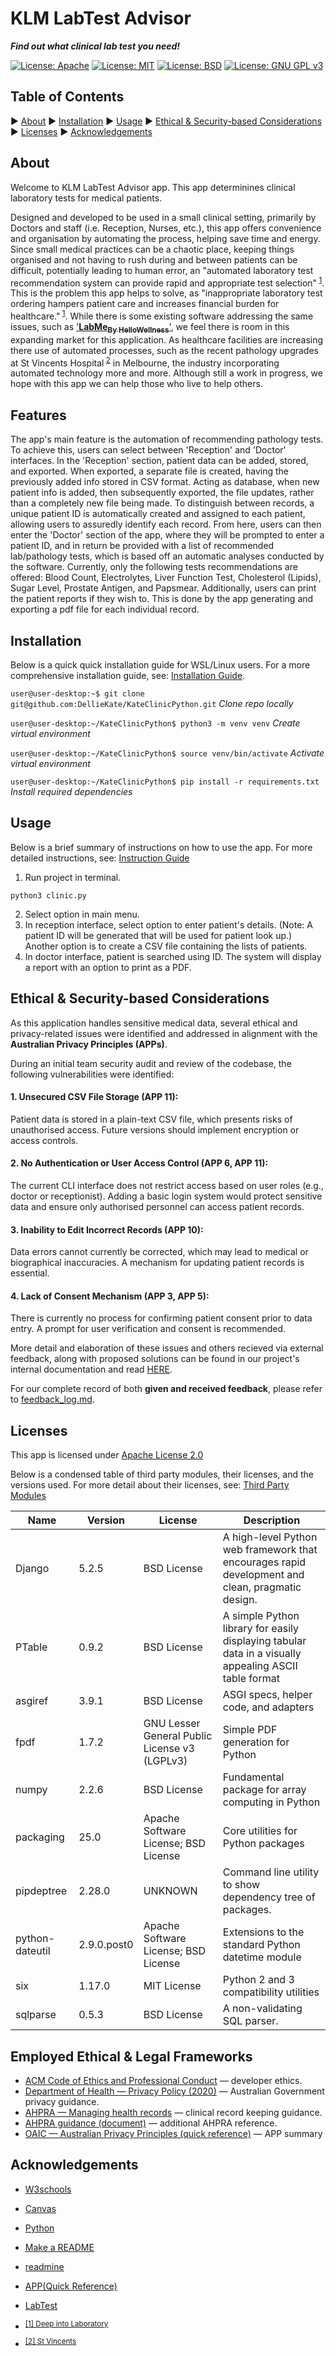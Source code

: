 # KLM LabTest Advisor

***Find out what clinical lab test you need!***

[![License: Apache](https://img.shields.io/badge/License-Apache-red)](https://www.apache.org/licenses/LICENSE-2.0)
[![License: MIT](https://img.shields.io/badge/License-MIT-blue)](https://opensource.org/licenses/MIT)
[![License: BSD](https://img.shields.io/badge/License-BSD-%23AB2B28)](https://opensource.org/licenses/BSD-3-Clause)
[![License: GNU GPL v3](https://img.shields.io/badge/License-GNU-%23A42E2B)](https://www.gnu.org/licenses/gpl-3.0)


## Table of Contents

▶ [About](#about)
▶ [Installation](#installation)
▶ [Usage](#usage)
▶ [Ethical & Security-based Considerations](#ethical--security-based-considerations)
▶ [Licenses](#licenses)
▶ [Acknowledgements](#acknowledgements)

## About

<!-- The Purpose of the Application -->
Welcome to KLM LabTest Advisor app.  This app determinines clinical laboratory tests for medical patients.

Designed and developed to be used in a small clinical setting, primarily by Doctors and staff (i.e. Reception, Nurses, etc.), this app offers convenience and organisation by automating the process, helping save time and energy.  Since small medical practices can be a chaotic place, keeping things organised and not having to rush during and between patients can be difficult, potentially leading to human error, an "automated laboratory test recommendation system can provide rapid and appropriate test selection"<sup> [1](https://pmc.ncbi.nlm.nih.gov/articles/PMC8227070/#sec5-diagnostics-11-00990)</sup>.  This is the problem this app helps to solve, as "inappropriate laboratory test ordering hampers patient care and increases financial burden for healthcare."<sup> [1](https://pmc.ncbi.nlm.nih.gov/articles/PMC8227070/#sec5-diagnostics-11-00990)</sup>.  While there is some existing software addressing the same issues, such as ['__LabMe<sub>By HelloWellness</sub>__'](https://labme.ai/blogs/health/lab-test-software#:~:text=the%20issues%20immediately.-,Mobile%20App,the%20best%20lab%20test%20software.), we feel there is room in this expanding market for this application.  As healthcare facilities are increasing there use of automated processes, such as the recent pathology upgrades at St Vincents Hospital<sup> [2](https://www.svhm.org.au/newsroom/news/automation-upgrade-enhances-pathology-at-st-vincent-s-melbourne)</sup> in Melbourne, the industry incorporating automated technology more and more.  Although still a work in progress, we hope with this app we can help those who live to help others.

## Features

<!-- The Features of the Application -->
The app's main feature is the automation of recommending pathology tests.  To achieve this, users can select between 'Reception' and 'Doctor' interfaces.  In the 'Reception' section, patient data can be added, stored, and exported.  When exported, a separate file is created, having the previously added info stored in CSV format.  Acting as database, when new patient info is added, then subsequently exported, the file updates, rather than a completely new file being made.  To distinguish between records, a unique patient ID is automatically created and assigned to each patient, allowing users to assuredly identify each record.  From here, users can then enter the 'Doctor' section of the app, where they will be prompted to enter a patient ID, and in return be provided with a list of recommended lab/pathology tests, which is based off an automatic analyses conducted by the software.  Currently, only the following tests recommendations are offered: Blood Count, Electrolytes, Liver Function Test, Cholesterol (Lipids), Sugar Level, Prostate Antigen, and Papsmear.  Additionally, users can print the patient reports if they wish to.  This is done by the app generating and exporting a pdf file for each individual record.

## Installation

Below is a quick quick installation guide for WSL/Linux users.  For a more comprehensive installation guide, see: [Installation Guide](README_Files/INSTALLATION.md).

`user@user-desktop:~$ git clone git@github.com:DellieKate/KateClinicPython.git` *Clone repo locally*

`user@user-desktop:~/KateClinicPython$ python3 -m venv venv` *Create virtual environment*

`user@user-desktop:~/KateClinicPython$ source venv/bin/activate` *Activate virtual environment*

`user@user-desktop:~/KateClinicPython$ pip install -r requirements.txt` *Install required dependencies*

## Usage

Below is a brief summary of instructions on how to use the app.  For more detailed instructions, see: [Instruction Guide](README_Files/INSTRUCTIONS.md)

1. Run project in terminal.
```
python3 clinic.py
```
2. Select option in main menu.
3. In reception interface, select option to enter patient's details. (Note: A patient ID will be generated that will be used for patient look up.) Another option is to create a CSV file containing the lists of patients.
4. In doctor interface, patient is searched using ID. The system will display a report with an option to print as a PDF.

## Ethical & Security-based Considerations

As this application handles sensitive medical data, several ethical and privacy-related issues were identified and addressed in alignment with the **Australian Privacy Principles (APPs)**.

During an initial team security audit and review of the codebase, the following vulnerabilities were identified:

#### **1. Unsecured CSV File Storage (APP 11)**:
Patient data is stored in a plain-text CSV file, which presents risks of unauthorised access. Future versions should implement encryption or access controls.

#### **2. No Authentication or User Access Control (APP 6, APP 11):**
The current CLI interface does not restrict access based on user roles (e.g., doctor or receptionist). Adding a basic login system would protect sensitive data and ensure only authorised personnel can access patient records.

#### **3. Inability to Edit Incorrect Records (APP 10)**:
Data errors cannot currently be corrected, which may lead to medical or biographical inaccuracies. A mechanism for updating patient records is essential.

#### **4. Lack of Consent Mechanism (APP 3, APP 5)**:
There is currently no process for confirming patient consent prior to data entry. A prompt for user verification and consent is recommended.

More detail and elaboration of these issues and others recieved via external feedback, along with proposed solutions can be found in our project's internal documentation and read [HERE](README_Files/ETHICS_SECURITY.md).

For our complete record of both **given and received feedback**, please refer to [feedback_log.md](feedback_log.md).

## Licenses

This app is licensed under [Apache License 2.0](https://github.com/DellieKate/KateClinicPython/blob/main/LICENSE)

Below is a condensed table of third party modules, their licenses, and the versions used.  For more detail about their licenses, see: [Third Party Modules](third_party_licenses.txt)

<!-- - Make link to third party licenses work. -->

| Name            | Version     | License                                       | Description                                                                                           |
|-----------------|-------------|-----------------------------------------------|-------------------------------------------------------------------------------------------------------|
| Django          | 5.2.5       | BSD License                                   | A high-level Python web framework that encourages rapid development and clean, pragmatic design.      |
| PTable          | 0.9.2       | BSD License                                   | A simple Python library for easily displaying tabular data in a visually appealing ASCII table format |
| asgiref         | 3.9.1       | BSD License                                   | ASGI specs, helper code, and adapters                                                                 |
| fpdf            | 1.7.2       | GNU Lesser General Public License v3 (LGPLv3) | Simple PDF generation for Python                                                                      |
| numpy           | 2.2.6       | BSD License                                   | Fundamental package for array computing in Python                                                     |
| packaging       | 25.0        | Apache Software License; BSD License          | Core utilities for Python packages                                                                    |
| pipdeptree      | 2.28.0      | UNKNOWN                                       | Command line utility to show dependency tree of packages.                                             |
| python-dateutil | 2.9.0.post0 | Apache Software License; BSD License          | Extensions to the standard Python datetime module                                                     |
| six             | 1.17.0      | MIT License                                   | Python 2 and 3 compatibility utilities                                                                |
| sqlparse        | 0.5.3       | BSD License                                   | A non-validating SQL parser.


## Employed Ethical & Legal Frameworks

- [ACM Code of Ethics and Professional Conduct](https://www.acm.org/code-of-ethics) — developer ethics.
- [Department of Health — Privacy Policy (2020)](https://www.health.gov.au/sites/default/files/documents/2021/04/privacy-policy.pdf) — Australian Government privacy guidance.
- [AHPRA — Managing health records](https://www.ahpra.gov.au/Resources/Managing-health-records.aspx) — clinical record keeping guidance.
- [AHPRA guidance (document)](https://www.ahpra.gov.au/documents/default.aspx?record=WD23/32727&dbid=AP&chksum=WtfbsggSV39UJyNGjVwXWg%3D%3D) — additional AHPRA reference.
- [OAIC — Australian Privacy Principles (quick reference)](https://www.oaic.gov.au/privacy/australian-privacy-principles/australian-privacy-principles-quick-reference) — APP summary

## Acknowledgements

* [W3schools](https://www.w3schools.com/python/default.asp)

* [Canvas](https://edstem.org/au/courses/23675/lessons)

* [Python](https://www.python.org/)

* [Make a README](https://www.makeareadme.com/)

* [readmine](https://github.com/mhucka/readmine?tab=readme-ov-file#getting-help)

* [APP(Quick Reference)](https://www.oaic.gov.au/privacy/australian-privacy-principles/australian-privacy-principles-quick-reference)

* [LabTest](https://labme.ai/blogs/health/lab-test-software#:~:text=the%20issues%20immediately.-,Mobile%20App,the%20best%20lab%20test%20software.)

* <sup>[[1] Deep into Laboratory](https://pmc.ncbi.nlm.nih.gov/articles/PMC8227070/)</sup>

* <sup>[[2] St Vincents](https://www.svhm.org.au/newsroom/news/automation-upgrade-enhances-pathology-at-st-vincent-s-melbourne)</sup>
